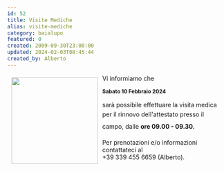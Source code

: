 ```yaml
---
id: 52
title: Visite Mediche
alias: visite-mediche
category: baialupo
featured: 0
created: 2009-09-30T23:00:00
updated: 2024-02-03T08:45:44
created_by: Alberto
---
```

<p>
 <img align="left" border="0" height="200" hspace="10" src="images/site/visite-logo.jpg" vspace="6" width="200"/>
 Vi informiamo che
</p>
<p>
 <strong style="font-size: 12.16px; line-height: 1.3em;">
  <strong style="font-size: 12.16px;">
   Sabato 10 Febbraio 2024
  </strong>
 </strong>
</p>
<p>
 sarà possibile effettuare la visita medica per il rinnovo dell'attestato
 <span style="line-height: 2em;">
  presso il campo, dalle
 </span>
 <strong style="line-height: 2em;">
  ore 09.00 - 09.30.
 </strong>
 <span style="line-height: 2em;">
  <br/>
 </span>
</p>
<p>
 Per prenotazioni e/o informazioni contattateci al
 <br/>
 +39 339 455 6659 (Alberto).
</p>
